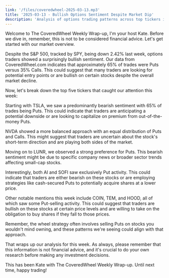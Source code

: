 ```yaml
---
link: '/files/coveredwheel-2025-03-13.mp3'
title: '2025-03-13 - Bullish Options Sentiment Despite Market Dip'
description: 'Analysis of options trading patterns across top tickers including TSLA, NVDA, LUNR, AI, and SOFI, revealing surprising bullish sentiment despite S&P 500 decline.'
---
```


Welcome to The CoveredWheel Weekly Wrap-up, I'm your host Kate. Before we dive in, remember, this is not to be considered financial advice. Let's get started with our market overview.

Despite the S&P 500, tracked by SPY, being down 2.42% last week, options traders showed a surprisingly bullish sentiment. Our data from CoveredWheel.com indicates that approximately 65% of trades were Puts versus 35% Calls. This could suggest that many traders are looking for potential entry points or are bullish on certain stocks despite the overall market decline.

Now, let's break down the top five tickers that caught our attention this week:

Starting with TSLA, we saw a predominantly bearish sentiment with 65% of trades being Puts. This could indicate that traders are anticipating a potential downside or are looking to capitalize on premium from out-of-the-money Puts.

NVDA showed a more balanced approach with an equal distribution of Puts and Calls. This might suggest that traders are uncertain about the stock's short-term direction and are playing both sides of the market.

Moving on to LUNR, we observed a strong preference for Puts. This bearish sentiment might be due to specific company news or broader sector trends affecting small-cap stocks.

Interestingly, both AI and SOFI saw exclusively Put activity. This could indicate that traders are either bearish on these stocks or are employing strategies like cash-secured Puts to potentially acquire shares at a lower price.

Other notable mentions this week include COIN, TEM, and HOOD, all of which saw some Put-selling activity. This could suggest that traders are bullish on these stocks at certain price levels and are willing to take on the obligation to buy shares if they fall to those prices.

Remember, the wheel strategy often involves selling Puts on stocks you wouldn't mind owning, and these patterns we're seeing could align with that approach.

That wraps up our analysis for this week. As always, please remember that this information is not financial advice, and it's crucial to do your own research before making any investment decisions. 

This has been Kate with The CoveredWheel Weekly Wrap-up. Until next time, happy trading!